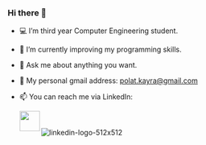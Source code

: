 ### Hi there 👋

- 💻 I’m third year Computer Engineering student.
- 📖 I’m currently improving my programming skills.
- 💬 Ask me about anything you want.
- 📩 My personal gmail address: polat.kayra@gmail.com 
- 📫 You can reach me via LinkedIn: 

  <a href = "https://www.linkedin.com/in/kayrapolat/"><img src="https://user-images.githubusercontent.com/75734949/161144266-4223905b-8392-4f4b-9bbf-c93a4569a331.png"      align="left" width = "auto" height ="40"></a><br/>
  <br/>
![linkedin-logo-512x512](https://user-images.githubusercontent.com/75734949/161144694-52f2cccf-823f-4834-91e0-542f434f106c.png)
